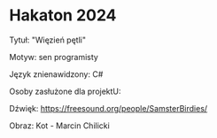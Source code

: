 # Hakaton 2024

Tytuł: "Więzień pętli"

Motyw: sen programisty

Język znienawidzony: C#


Osoby zasłużone dla projektU:

Dźwięk:
https://freesound.org/people/SamsterBirdies/

Obraz:
Kot - Marcin Chilicki

